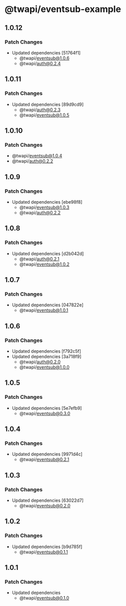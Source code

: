 # @twapi/eventsub-example

## 1.0.12

### Patch Changes

- Updated dependencies [51764f1]
  - @twapi/eventsub@1.0.6
  - @twapi/auth@0.2.4

## 1.0.11

### Patch Changes

- Updated dependencies [89d9cd9]
  - @twapi/auth@0.2.3
  - @twapi/eventsub@1.0.5

## 1.0.10

### Patch Changes

- @twapi/eventsub@1.0.4
- @twapi/auth@0.2.2

## 1.0.9

### Patch Changes

- Updated dependencies [ebe98f8]
  - @twapi/eventsub@1.0.3
  - @twapi/auth@0.2.2

## 1.0.8

### Patch Changes

- Updated dependencies [d2b042d]
  - @twapi/auth@0.2.1
  - @twapi/eventsub@1.0.2

## 1.0.7

### Patch Changes

- Updated dependencies [047822e]
  - @twapi/eventsub@1.0.1

## 1.0.6

### Patch Changes

- Updated dependencies [f792c5f]
- Updated dependencies [3a718f9]
  - @twapi/auth@0.2.0
  - @twapi/eventsub@1.0.0

## 1.0.5

### Patch Changes

- Updated dependencies [5e7efb9]
  - @twapi/eventsub@0.3.0

## 1.0.4

### Patch Changes

- Updated dependencies [9971d4c]
  - @twapi/eventsub@0.2.1

## 1.0.3

### Patch Changes

- Updated dependencies [63022d7]
  - @twapi/eventsub@0.2.0

## 1.0.2

### Patch Changes

- Updated dependencies [b9d785f]
  - @twapi/eventsub@0.1.1

## 1.0.1

### Patch Changes

- Updated dependencies
  - @twapi/eventsub@0.1.0
